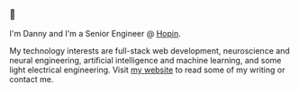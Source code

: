 ### 👋

I'm Danny and I'm a Senior Engineer @ [Hopin](https://www.hopin.to).

My technology interests are full-stack web development, neuroscience and neural engineering, artificial intelligence and machine learning, and some light electrical engineering. Visit [my website](https://www.danielsellergren.com) to read some of my writing or contact me.
